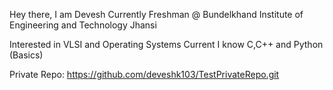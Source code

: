 Hey there,
I am Devesh
Currently Freshman @ Bundelkhand Institute of Engineering and Technology Jhansi

Interested in VLSI and Operating Systems
Current I know C,C++ and Python (Basics)

Private Repo: https://github.com/deveshk103/TestPrivateRepo.git
